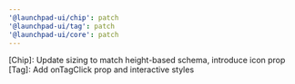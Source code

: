 ```yaml
---
'@launchpad-ui/chip': patch
'@launchpad-ui/tag': patch
'@launchpad-ui/core': patch
---
```


[Chip]: Update sizing to match height-based schema, introduce icon prop
[Tag]: Add onTagClick prop and interactive styles
